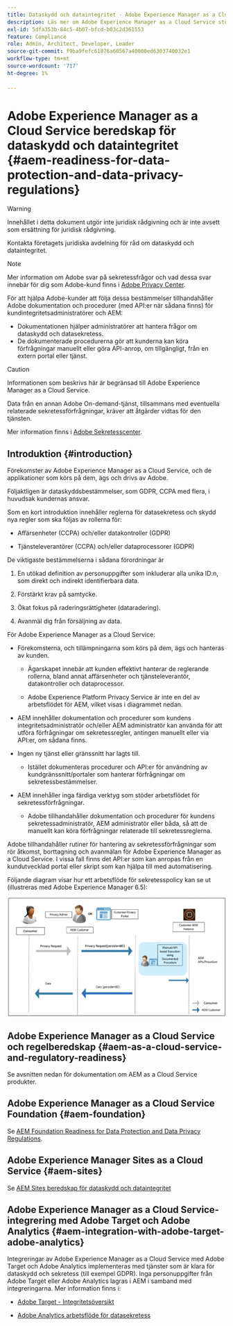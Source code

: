 ```yaml
---
title: Dataskydd och dataintegritet - Adobe Experience Manager as a Cloud Service beredskap
description: Läs mer om Adobe Experience Manager as a Cloud Service stöd för de olika dataskydds- och datasekretessreglerna och hur man gör när man implementerar ett nytt AEM as a Cloud Service-projekt. Dessa förordningar omfattar EU:s allmänna dataskyddsförordning (GDPR), Kaliforniens konsumentsekretesslag.
exl-id: 5dfa353b-84c5-4b07-bfcd-b03c2d361553
feature: Compliance
role: Admin, Architect, Developer, Leader
source-git-commit: f9ba9fefc61876a60567a40000ed6303740032e1
workflow-type: tm+mt
source-wordcount: '717'
ht-degree: 1%

---
```


# Adobe Experience Manager as a Cloud Service beredskap för dataskydd och dataintegritet {#aem-readiness-for-data-protection-and-data-privacy-regulations}

>[!WARNING]
>
>Innehållet i detta dokument utgör inte juridisk rådgivning och är inte avsett som ersättning för juridisk rådgivning.
>
>Kontakta företagets juridiska avdelning för råd om dataskydd och dataintegritet.

>[!NOTE]
>
>Mer information om Adobe svar på sekretessfrågor och vad dessa svar innebär för dig som Adobe-kund finns i [Adobe Privacy Center](https://www.adobe.com/privacy.html).

För att hjälpa Adobe-kunder att följa dessa bestämmelser tillhandahåller Adobe dokumentation och procedurer (med API:er när sådana finns) för kundintegritetsadministratörer och AEM:

* Dokumentationen hjälper administratörer att hantera frågor om dataskydd och datasekretess.
* De dokumenterade procedurerna gör att kunderna kan köra förfrågningar manuellt eller göra API-anrop, om tillgängligt, från en extern portal eller tjänst.

>[!CAUTION]
>
>Informationen som beskrivs här är begränsad till Adobe Experience Manager as a Cloud Service.
>
>Data från en annan Adobe On-demand-tjänst, tillsammans med eventuella relaterade sekretessförfrågningar, kräver att åtgärder vidtas för den tjänsten.
>
>Mer information finns i [Adobe Sekretesscenter](https://www.adobe.com/privacy.html).

## Introduktion {#introduction}

Förekomster av Adobe Experience Manager as a Cloud Service, och de applikationer som körs på dem, ägs och drivs av Adobe.

Följaktligen är dataskyddsbestämmelser, som GDPR, CCPA med flera, i huvudsak kundernas ansvar.

Som en kort introduktion innehåller reglerna för datasekretess och skydd nya regler som ska följas av rollerna för:

* Affärsenheter (CCPA) och/eller datakontroller (GDPR)

* Tjänsteleverantörer (CCPA) och/eller dataprocessorer (GDPR)

De viktigaste bestämmelserna i sådana förordningar är

1. En utökad definition av personuppgifter som inkluderar alla unika ID:n, som direkt och indirekt identifierbara data.

2. Förstärkt krav på samtycke.

3. Ökat fokus på raderingsrättigheter (dataradering).

4. Avanmäl dig från försäljning av data.

För Adobe Experience Manager as a Cloud Service:

* Förekomsterna, och tillämpningarna som körs på dem, ägs och hanteras av kunden.

   * Ägarskapet innebär att kunden effektivt hanterar de reglerande rollerna, bland annat affärsenheter och tjänsteleverantör, datakontroller och dataprocessor.

   * Adobe Experience Platform Privacy Service är inte en del av arbetsflödet för AEM, vilket visas i diagrammet nedan.

* AEM innehåller dokumentation och procedurer som kundens integritetsadministratör och/eller AEM administratör kan använda för att utföra förfrågningar om sekretessregler, antingen manuellt eller via API:er, om sådana finns.

* Ingen ny tjänst eller gränssnitt har lagts till.

   * Istället dokumenteras procedurer och API:er för användning av kundgränssnitt/portaler som hanterar förfrågningar om sekretessbestämmelser.

* AEM innehåller inga färdiga verktyg som stöder arbetsflödet för sekretessförfrågningar.

   * Adobe tillhandahåller dokumentation och procedurer för kundens sekretessadministratör, AEM administratör eller båda, så att de manuellt kan köra förfrågningar relaterade till sekretessreglerna.

Adobe tillhandahåller rutiner för hantering av sekretessförfrågningar som rör åtkomst, borttagning och avanmälan för Adobe Experience Manager as a Cloud Service. I vissa fall finns det API:er som kan anropas från en kundutvecklad portal eller skript som kan hjälpa till med automatisering.

Följande diagram visar hur ett arbetsflöde för sekretesspolicy kan se ut (illustreras med Adobe Experience Manager 6.5):

![Dataskydd och sekretess](assets/data-protection-and-privacy-01.png)

## Adobe Experience Manager as a Cloud Service och regelberedskap {#aem-as-a-cloud-service-and-regulatory-readiness}

Se avsnitten nedan för dokumentation om AEM as a Cloud Service produkter.

## Adobe Experience Manager as a Cloud Service Foundation {#aem-foundation}

Se [AEM Foundation Readiness for Data Protection and Data Privacy Regulations](/help/compliance/data-privacy-and-protection-readiness/foundation-readiness.md).

## Adobe Experience Manager Sites as a Cloud Service {#aem-sites}

Se [AEM Sites beredskap för dataskydd och dataintegritet](/help/compliance/data-privacy-and-protection-readiness/sites-readiness.md)

## Adobe Experience Manager as a Cloud Service-integrering med Adobe Target och Adobe Analytics {#aem-integration-with-adobe-target-adobe-analytics}

Integreringar av Adobe Experience Manager as a Cloud Service med Adobe Target och Adobe Analytics implementeras med tjänster som är klara för dataskydd och sekretess (till exempel GDPR). Inga personuppgifter från Adobe Target eller Adobe Analytics lagras i AEM i samband med integreringarna.
Mer information finns i:

* [Adobe Target - Integritetsöversikt](https://experienceleague.adobe.com/docs/target-dev/developer/implementation/privacy/cmp-privacy-and-general-data-protection-regulation.html?lang=sv-SE)

* [Adobe Analytics arbetsflöde för datasekretess](https://experienceleague.adobe.com/docs/analytics/admin/admin-tools/data-governance/an-gdpr-workflow.html?lang=sv-SE)

